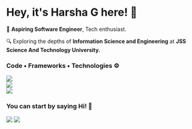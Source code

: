 <h1>Hey, it's Harsha G here! 🌟</h1>

🚀 **Aspiring Software Engineer**, Tech enthusiast. 

🔍 Exploring the depths of **Information Science and Engineering** at **JSS Science And Technology University.** 
<br/> 

<div> 
<h3>Code • Frameworks • Technologies ⚙️</h3>
<img src="https://skillicons.dev/icons?i=python,c,java,cpp,cs,javascript," /><br/> 
<img src="https://skillicons.dev/icons?i=html,css,react,nextjs,django,tailwind" /><br/> 
<img src="https://skillicons.dev/icons?i=bootstrap,mysql,mongodb,vscode,vercel,aws" /><br/> 
</div> 

<div> 
<h3>You can start by saying Hi! 👋</h3> 
<a href="mailto:harshag3106@gmail.com?subject=Your%20Subject&body=You%20can%20Start%20by%20Saying%20Hi!"><img src="https://skillicons.dev/icons?i=gmail"/></a></t>
<a href="https://www.linkedin.com/in/harsha-g-72a900292"><img src="https://skillicons.dev/icons?i=linkedin"/></a> 
</div> 
<br/> 
<br/>
